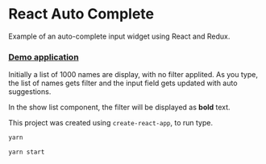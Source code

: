 # React Auto Complete

Example of an auto-complete input widget using React and Redux.

### [Demo application](https://rajinder-yadav.github.io/react-auto-complete/)

Initially a list of 1000 names are display, with no filter applited. As you type, the list of names gets filter and the input field gets updated with auto suggestions.

In the show list component, the filter will be displayed as **bold** text.

This project was created using `create-react-app`, to run type.

```sh
yarn

yarn start
```
